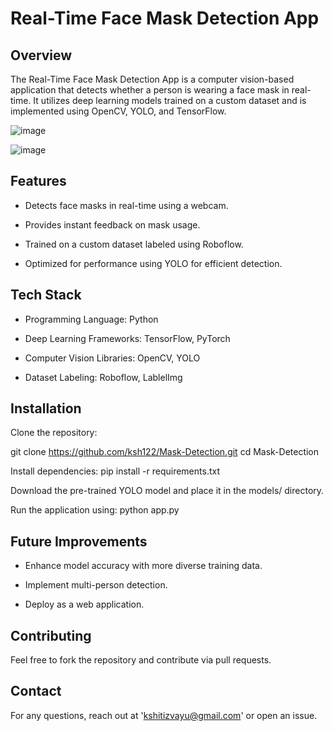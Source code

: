 # Real-Time Face Mask Detection App

## Overview

The Real-Time Face Mask Detection App is a computer vision-based application that detects whether a person is wearing a face mask in real-time. 
It utilizes deep learning models trained on a custom dataset and is implemented using OpenCV, YOLO, and TensorFlow.


![image](https://github.com/user-attachments/assets/56b37731-a5a6-4f0d-9030-c664698649f1)

![image](https://github.com/user-attachments/assets/a502dee8-20d1-4e43-ba04-0d7ac628d624)


## Features

* Detects face masks in real-time using a webcam.

* Provides instant feedback on mask usage.

* Trained on a custom dataset labeled using Roboflow.

* Optimized for performance using YOLO for efficient detection.


## Tech Stack

* Programming Language: Python

* Deep Learning Frameworks: TensorFlow, PyTorch

* Computer Vision Libraries: OpenCV, YOLO

* Dataset Labeling: Roboflow, LablelImg

## Installation

Clone the repository:

git clone https://github.com/ksh122/Mask-Detection.git
cd Mask-Detection

Install dependencies:
pip install -r requirements.txt

Download the pre-trained YOLO model and place it in the models/ directory.

Run the application using:
python app.py


## Future Improvements

* Enhance model accuracy with more diverse training data.

* Implement multi-person detection.

* Deploy as a web application.

## Contributing

Feel free to fork the repository and contribute via pull requests.


## Contact

For any questions, reach out at 'kshitizvayu@gmail.com' or open an issue.




